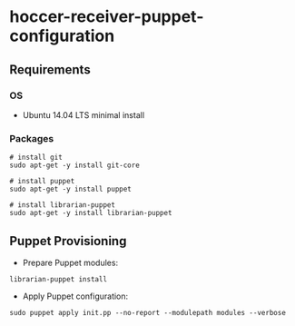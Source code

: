 hoccer-receiver-puppet-configuration
===========================

## Requirements

### OS

* Ubuntu 14.04 LTS minimal install

### Packages
```
# install git 
sudo apt-get -y install git-core

# install puppet
sudo apt-get -y install puppet

# install librarian-puppet
sudo apt-get -y install librarian-puppet
```

## Puppet Provisioning

* Prepare Puppet modules:

```
librarian-puppet install
```

* Apply Puppet configuration:
 
```
sudo puppet apply init.pp --no-report --modulepath modules --verbose
```